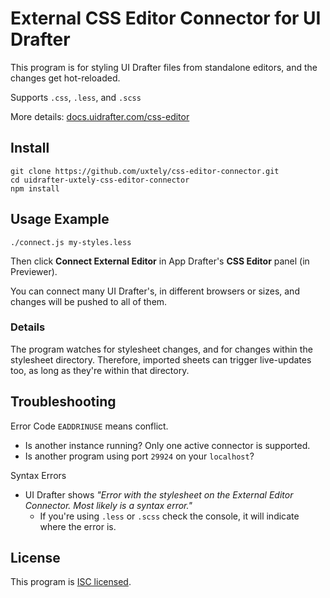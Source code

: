 # External CSS Editor Connector for UI Drafter

This program is for styling UI Drafter files
from standalone editors, and the changes get hot-reloaded.

Supports `.css`, `.less`, and `.scss`

More details: [docs.uidrafter.com/css-editor](https://docs.uidrafter.com/css-editor)


## Install
```shell script
git clone https://github.com/uxtely/css-editor-connector.git
cd uidrafter-uxtely-css-editor-connector
npm install
```

## Usage Example
```shell script
./connect.js my-styles.less
```
Then click **Connect External Editor** in App
Drafter's **CSS Editor** panel (in Previewer).

You can connect many UI Drafter's, in different browsers
or sizes, and changes will be pushed to all of them.

### Details
The program watches for stylesheet changes, and for changes within
the stylesheet directory. Therefore, imported sheets can trigger
live-updates too, as long as they're within that directory.


## Troubleshooting
Error Code `EADDRINUSE` means conflict.
- Is another instance running? Only one active connector is supported.
- Is another program using port `29924` on your `localhost`?

Syntax Errors
- UI Drafter shows _"Error with the stylesheet on the
External Editor Connector. Most likely is a syntax error."_
  - If you're using `.less` or `.scss` check the
  console, it will indicate where the error is.

## License
This program is [ISC licensed](./LICENSE).
